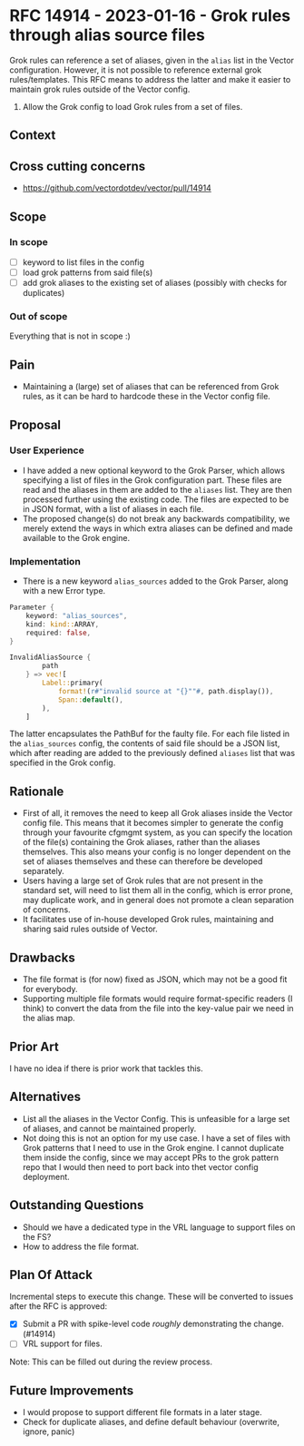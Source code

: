 # RFC 14914 - 2023-01-16 - Grok rules through alias source files

Grok rules can reference a set of aliases, given in the `alias` list in the Vector configuration. However,
it is not possible to reference external grok rules/templates. This RFC means to address the latter and
make it easier to maintain grok rules outside of the Vector config.

1. Allow the Grok config to load Grok rules from a set of files.

## Context


## Cross cutting concerns

- https://github.com/vectordotdev/vector/pull/14914

## Scope

### In scope

- [ ] keyword to list files in the config
- [ ] load grok patterns from said file(s)
- [ ] add grok aliases to the existing set of aliases (possibly with checks for duplicates)

### Out of scope

Everything that is not in scope :)

## Pain

- Maintaining a (large) set of aliases that can be referenced from Grok rules, as it can be hard to hardcode these in the Vector config file.

## Proposal

### User Experience

- I have added a new optional keyword to the Grok Parser, which allows specifying a list of files in the Grok configuration part. These files are read and the aliases in them are added to the `aliases` list. They are then processed further using the existing code. The files are expected to be in JSON format, with a list of aliases in each file.
- The proposed change(s) do not break any backwards compatibility, we merely extend the ways in which extra aliases can be defined and made available to the Grok engine.


### Implementation

- There is a new keyword `alias_sources` added to the Grok Parser, along with a new Error type.

```rust
Parameter {
    keyword: "alias_sources",
    kind: kind::ARRAY,
    required: false,
}
```

```rust
InvalidAliasSource {
        path
    } => vec![
        Label::primary(
            format!(r#"invalid source at "{}""#, path.display()),
            Span::default(),
        ),
    ]
```

The latter encapsulates the PathBuf for the faulty file. For each file listed in the `alias_sources` config, the contents of said file should be a JSON list, which after reading are added to the previously defined `aliases` list that was specified in the Grok config.

## Rationale

- First of all, it removes the need to keep all Grok aliases inside the Vector config file. This means that it becomes simpler to generate the config through your favourite cfgmgmt system, as you can specify the location of the file(s) containing the Grok aliases, rather than the aliases themselves. This also means your config is no longer dependent on the set of aliases themselves and these can therefore be developed separately.
- Users having a large set of Grok rules that are not present in the standard set, will need to list them all in the config, which is error prone, may duplicate work, and in general does not promote a clean separation of concerns.
- It facilitates use of in-house developed Grok rules, maintaining and sharing said rules outside of Vector.

## Drawbacks

- The file format is (for now) fixed as JSON, which may not be a good fit for everybody.
- Supporting multiple file formats would require format-specific readers (I think) to convert the data from the file into the key-value pair we need in the alias map.

## Prior Art

I have no idea if there is prior work that tackles this.

## Alternatives

- List all the aliases in the Vector Config. This is unfeasible for a large set of aliases, and cannot be maintained properly.
- Not doing this is not an option for my use case. I have a set of files with Grok patterns that I need to use in the Grok engine. I cannot duplicate them inside the config, since we may accept PRs to the grok pattern repo that I would then need to port back into thet vector config deployment.

## Outstanding Questions

- Should we have a dedicated type in the VRL language to support files on the FS?
- How to address the file format.

## Plan Of Attack

Incremental steps to execute this change. These will be converted to issues after the RFC is approved:

- [x] Submit a PR with spike-level code _roughly_ demonstrating the change. (#14914)
- [ ] VRL support for files.

Note: This can be filled out during the review process.

## Future Improvements

- I would propose to support different file formats in a later stage.
- Check for duplicate aliases, and define default behaviour (overwrite, ignore, panic)


